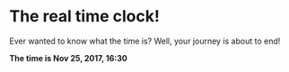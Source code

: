 # The real time clock!

Ever wanted to know what the time is? Well, your journey is about to end!

**The time is Nov 25, 2017, 16:30**